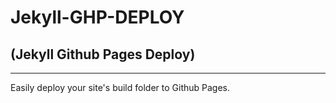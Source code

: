 # Jekyll-GHP-DEPLOY
## (Jekyll Github Pages Deploy)
---

Easily deploy your site's build folder to Github Pages.
